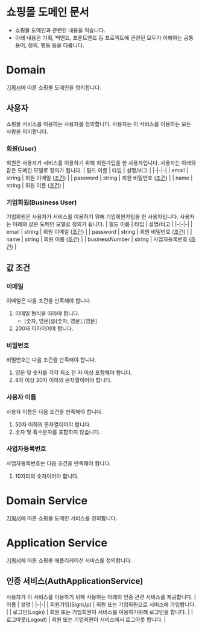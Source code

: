 # 쇼핑몰 도메인 문서
- 쇼핑몰 도메인과 관련된 내용을 적습니다.
- 아래 내용은 기획, 백엔드, 프론트엔드 등 프로젝트에 관련된 모두가 이해하는 공통 용어, 정의, 행동 등을 다룹니다.

# Domain
[기획서](docs)에 따른 쇼핑몰 도메인을 정의합니다.

<h2>사용자</h2>

쇼핑몰 서비스를 이용하는 사용자를 정의합니다. 사용자는 이 서비스를 이용하는 모든 사람을 의미합니다.

<h3>회원(User)</h3>

회원은 사용자가 서비스를 이용하기 위해 회원가입을 한 사용자입니다. 사용자는 아래와 같은 도메인 모델로 정의가 됩니다.
| 필드 이름 | 타입 | 설명/비고 |
|-|-|-|
| email | string | 회원 이메일 ([조건](#email)) |
| password | string | 회원 비밀번호 ([조건](#password))  |
| name | string | 회원 이름 ([조건](#name)) |

<h3>기업회원(Business User)</h3>

기업회원은 사용자가 서비스를 이용하기 위해 기업회원가입을 한 사용자입니다. 사용자는 아래와 같은 도메인 모델로 정의가 됩니다.
| 필드 이름 | 타입 | 설명/비고 |
|-|-|-|
| email | string | 회원 이메일 ([조건](#email)) |
| password | string | 회원 비밀번호 ([조건](#password))  |
| name | string | 회원 이름 ([조건](#name)) |
| businessNumber | string | 사업자등록번호 ([조건](#businessNumber)) |


<h2>값 조건</h2>

<h3 id="email">이메일</h3>

이메일은 다음 조건을 만족해야 합니다.
1. 이메일 형식을 따라야 합니다.
   - [숫자, 영문]@[숫자, 영문].[영문]
2. 200자 이하이어야 합니다.

<h3 id="password">비밀번호</h3>

비밀번호는 다음 조건을 만족해야 합니다.
1. 영문 및 숫자를 각각 최소 한 자 이상 포함해야 합니다.
2. 8자 이상 20자 이하의 문자열이어야 합니다.

<h3 id="name">사용자 이름</h3>

사용자 이름은 다음 조건을 만족해야 합니다.
1. 50자 이하의 문자열이어야 합니다.
2. 숫자 및 특수문자를 포함하지 않습니다.

<h3 id="businessNumber">사업자등록번호</h3>

사업자등록번호는 다음 조건을 만족해야 합니다.
1. 10자리의 숫자이어야 합니다.

# Domain Service
[기획서](docs)에 따른 쇼핑몰 도메인 서비스를 정의합니다.

# Application Service
[기획서](docs)에 따른 쇼핑몰 애플리케이션 서비스를 정의합니다.

<h2>인증 서비스(AuthApplicationService)</h2>

사용자가 이 서비스를 이용하기 위해 사용하는 아래의 인증 관련 서비스를 제공합니다.
| 이름 | 설명 |
|-|-|
| 회원가입(SignUp) | 회원 또는 기업회원으로 서비스에 가입합니다. |
| 로그인(Login) | 회원 또는 기업회원이 서비스를 이용하기위해 로그인을 합니다. |
| 로그아웃(Logout) | 회원 또는 기업회원이 서비스에서 로그아웃 합니다. |

[docs]: https://docs.google.com/presentation/d/16vdPB7ACHmY8jmFKQP5jLajT8XakD37dZUzITi1Uz_o/edit#slide=id.g112112406c1_1_0
